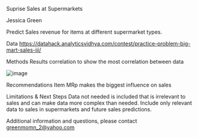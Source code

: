 
Suprise Sales at Supermarkets


Jessica Green

Predict Sales revenue for items at different supermarket types.

Data
https://datahack.analyticsvidhya.com/contest/practice-problem-big-mart-sales-iii/

Methods
Results
correlation to show the most correlation between data 

![image](https://user-images.githubusercontent.com/102007410/167274201-026fbee5-ba96-47a0-812f-bd9042a83c56.png)



Recommendations
Item MRp makes the biggest influence on sales 

Limitations & Next Steps
Data not needed is included that is irrelevant to sales and can make data more complex than needed. 
Include only relevant data to sales in supermarkets and future sales predictions.

Additional information and questions, please contact greenmomn_2@yahoo.com
